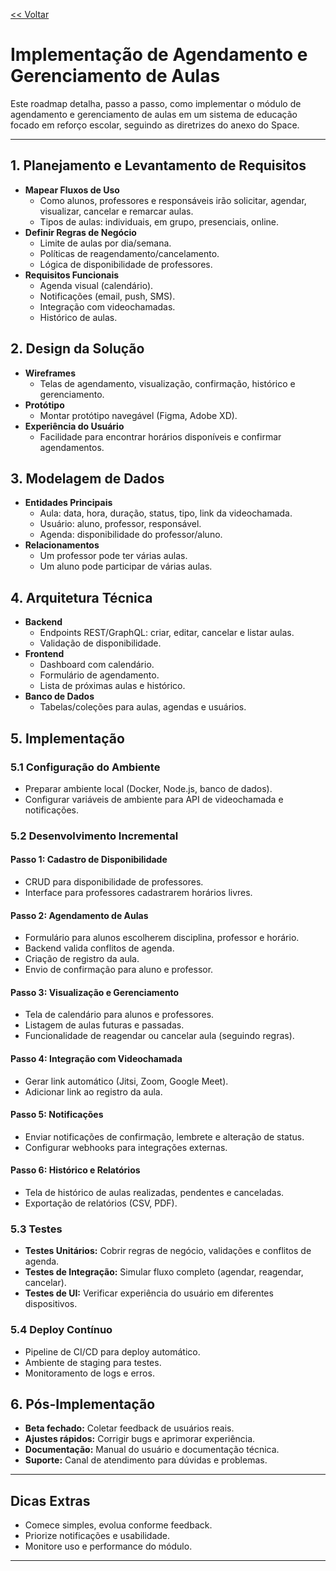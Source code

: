 [<< Voltar](https://github.com/git-GMHammes/conquista/blob/main/README.md)

# Implementação de Agendamento e Gerenciamento de Aulas

Este roadmap detalha, passo a passo, como implementar o módulo de agendamento e gerenciamento de aulas em um sistema de educação focado em reforço escolar, seguindo as diretrizes do anexo do Space.

---

## 1. Planejamento e Levantamento de Requisitos

- **Mapear Fluxos de Uso**
  - Como alunos, professores e responsáveis irão solicitar, agendar, visualizar, cancelar e remarcar aulas.
  - Tipos de aulas: individuais, em grupo, presenciais, online.
- **Definir Regras de Negócio**
  - Limite de aulas por dia/semana.
  - Políticas de reagendamento/cancelamento.
  - Lógica de disponibilidade de professores.
- **Requisitos Funcionais**
  - Agenda visual (calendário).
  - Notificações (email, push, SMS).
  - Integração com videochamadas.
  - Histórico de aulas.

## 2. Design da Solução

- **Wireframes**
  - Telas de agendamento, visualização, confirmação, histórico e gerenciamento.
- **Protótipo**
  - Montar protótipo navegável (Figma, Adobe XD).
- **Experiência do Usuário**
  - Facilidade para encontrar horários disponíveis e confirmar agendamentos.

## 3. Modelagem de Dados

- **Entidades Principais**
  - Aula: data, hora, duração, status, tipo, link da videochamada.
  - Usuário: aluno, professor, responsável.
  - Agenda: disponibilidade do professor/aluno.
- **Relacionamentos**
  - Um professor pode ter várias aulas.
  - Um aluno pode participar de várias aulas.

## 4. Arquitetura Técnica

- **Backend**
  - Endpoints REST/GraphQL: criar, editar, cancelar e listar aulas.
  - Validação de disponibilidade.
- **Frontend**
  - Dashboard com calendário.
  - Formulário de agendamento.
  - Lista de próximas aulas e histórico.
- **Banco de Dados**
  - Tabelas/coleções para aulas, agendas e usuários.

## 5. Implementação

### 5.1 Configuração do Ambiente

- Preparar ambiente local (Docker, Node.js, banco de dados).
- Configurar variáveis de ambiente para API de videochamada e notificações.

### 5.2 Desenvolvimento Incremental

#### Passo 1: Cadastro de Disponibilidade

- CRUD para disponibilidade de professores.
- Interface para professores cadastrarem horários livres.

#### Passo 2: Agendamento de Aulas

- Formulário para alunos escolherem disciplina, professor e horário.
- Backend valida conflitos de agenda.
- Criação de registro da aula.
- Envio de confirmação para aluno e professor.

#### Passo 3: Visualização e Gerenciamento

- Tela de calendário para alunos e professores.
- Listagem de aulas futuras e passadas.
- Funcionalidade de reagendar ou cancelar aula (seguindo regras).

#### Passo 4: Integração com Videochamada

- Gerar link automático (Jitsi, Zoom, Google Meet).
- Adicionar link ao registro da aula.

#### Passo 5: Notificações

- Enviar notificações de confirmação, lembrete e alteração de status.
- Configurar webhooks para integrações externas.

#### Passo 6: Histórico e Relatórios

- Tela de histórico de aulas realizadas, pendentes e canceladas.
- Exportação de relatórios (CSV, PDF).

### 5.3 Testes

- **Testes Unitários:** Cobrir regras de negócio, validações e conflitos de agenda.
- **Testes de Integração:** Simular fluxo completo (agendar, reagendar, cancelar).
- **Testes de UI:** Verificar experiência do usuário em diferentes dispositivos.

### 5.4 Deploy Contínuo

- Pipeline de CI/CD para deploy automático.
- Ambiente de staging para testes.
- Monitoramento de logs e erros.

## 6. Pós-Implementação

- **Beta fechado:** Coletar feedback de usuários reais.
- **Ajustes rápidos:** Corrigir bugs e aprimorar experiência.
- **Documentação:** Manual do usuário e documentação técnica.
- **Suporte:** Canal de atendimento para dúvidas e problemas.

---

## Dicas Extras

- Comece simples, evolua conforme feedback.
- Priorize notificações e usabilidade.
- Monitore uso e performance do módulo.

---
